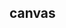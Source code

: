 ## canvas

<!-- UTSCOMJSON.canvas.description -->

<!-- UTSCOMJSON.canvas.attribute -->

<!-- UTSCOMJSON.canvas.event -->

<!-- UTSCOMJSON.canvas.component_type-->

<!-- UTSCOMJSON.canvas.compatibility -->

<!-- UTSCOMJSON.canvas.children -->

<!-- UTSCOMJSON.canvas.example -->

<!-- UTSCOMJSON.canvas.reference -->
